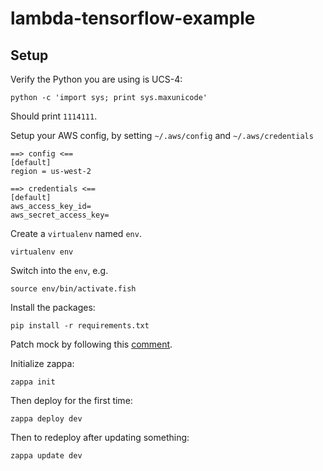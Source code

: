 # lambda-tensorflow-example

## Setup

Verify the Python you are using is UCS-4:

    python -c 'import sys; print sys.maxunicode'

Should print `1114111`.

Setup your AWS config, by setting `~/.aws/config` and `~/.aws/credentials`

```
==> config <==
[default]
region = us-west-2

==> credentials <==
[default]
aws_access_key_id=
aws_secret_access_key=
```

Create a `virtualenv` named `env`.

    virtualenv env

Switch into the `env`, e.g.

    source env/bin/activate.fish

Install the packages:

    pip install -r requirements.txt

Patch mock by following this [comment](https://github.com/Miserlou/Zappa/issues/779#issuecomment-292672317).

Initialize zappa:

    zappa init

Then deploy for the first time:

    zappa deploy dev

Then to redeploy after updating something:

    zappa update dev
